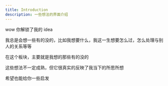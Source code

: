 ```yaml
---
title: Introduction
description: 一些想法的界面介绍
---
```


wow 你解锁了我的 idea

我总是会想一些有的没的，比如我想要什么，我这一生想要怎么过，怎么处理与别人的关系等等

在这个板块，主要就是我想的那些有的没的

这些想法不一定成熟，但它很真实的反映了我当下的所思所想

希望也能给你一些启发